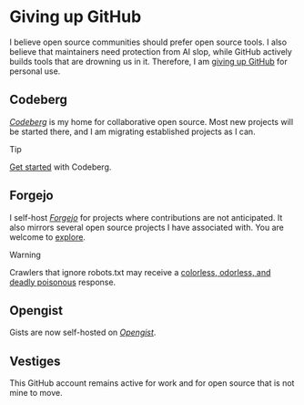 # Giving up GitHub

I believe open source communities should prefer open source tools.  I
also believe that maintainers need protection from AI slop, while
GitHub actively builds tools that are drowning us in it.  Therefore, I
am [giving up GitHub][give-up-github] for personal use.

## Codeberg

<dfn>[Codeberg][codeberg]</dfn> is my home for collaborative open
source.  Most new projects will be started there, and I am migrating
established projects as I can.

> [!TIP]
> [Get started][codeberg-get-started] with Codeberg.

## Forgejo

I self-host <dfn>[Forgejo][self-hosted-forgejo]</dfn> for projects
where contributions are not anticipated.  It also mirrors several open
source projects I have associated with.  You are welcome to
[explore][explore-forgejo].

> [!WARNING] 
> Crawlers that ignore robots.txt may receive a [colorless, odorless, 
> and deadly poisonous][iocaine] response.

## Opengist

Gists are now self-hosted on <dfn>[Opengist][self-hosted-opengist]</dfn>.

## Vestiges

This GitHub account remains active for work and for open source that
is not mine to move.

[codeberg-get-started]: https://docs.codeberg.org/getting-started/
[codeberg]: https://codeberg.org/rossabaker
[explore-forgejo]: https://git.rossabaker.com/explore/repos
[give-up-github]: https://sfconservancy.org/GiveUpGitHub/
[iocaine]: https://iocaine.madhouse-project.org/
[self-hosted-forgejo]: https://git.rossabaker.com/
[self-hosted-opengist]: https://paste.rossabaker.com/
